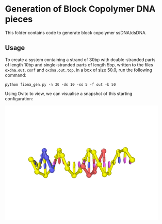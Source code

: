 # Generation of Block Copolymer DNA pieces

This folder contains code to generate block copolymer ssDNA/dsDNA.

## Usage
To create a system containing a strand of 30bp with double-stranded parts of length 10bp and single-stranded parts of length 5bp, written to the files `oxdna.out.conf` and `oxdna.out.top`, in a box of size 50.0, run the following command:

```
python fiona_gen.py -n 30 -ds 10 -ss 5 -f out -b 50
```

Using Ovito to view, we can visualise a snapshot of this starting configuration:

![Snapshot](fiona-dna.png)